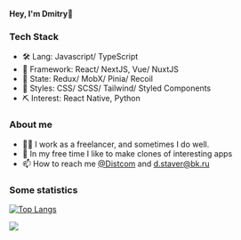 <strong>Hey, I'm Dmitry</strong>👋

### Tech Stack

- 🛠 Lang: Javascript/ TypeScript
- 🤖 Framework: React/ NextJS, Vue/ NuxtJS
- 🔗 State: Redux/ MobX/ Pinia/ Recoil
- 👚 Styles: CSS/ SCSS/ Tailwind/ Styled Components
- ⛏ Interest: React Native, Python

### About me

- 👨‍💻 I work as a freelancer, and sometimes I do well.
- 🌱 In my free time I like to make clones of interesting apps
- 📫 How to reach me <a href="https://t.me/Distcom">@Distcom</a> and d.staver@bk.ru

### Some statistics 

[![Top Langs](https://github-readme-stats.vercel.app/api/top-langs/?username=distDev&layout=compact)](https://github.com/distDev/github-readme-stats)

![](https://github-readme-codewars-stats.herokuapp.com/api/?username=distcom&badge&colormode=dark_mode)


<!---
distDev/distDev is a ✨ special ✨ repository because its `README.md` (this file) appears on your GitHub profile.
You can click the Preview link to take a look at your changes.
--->
